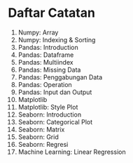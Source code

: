 # Daftar Catatan

1. Numpy: Array
1. Numpy: Indexing & Sorting
1. Pandas: Introduction
1. Pandas: Dataframe
1. Pandas: Multiindex
1. Pandas: Missing Data
1. Pandas: Penggabungan Data
1. Pandas: Operation
1. Pandas: Input dan Output
1. Matplotlib
1. Matplotlib: Style Plot
1. Seaborn: Introduction
1. Seaborn: Categorical Plot
1. Seaborn: Matrix
1. Seaborn: Grid
1. Seaborn: Regresi
1. Machine Learning: Linear Regression